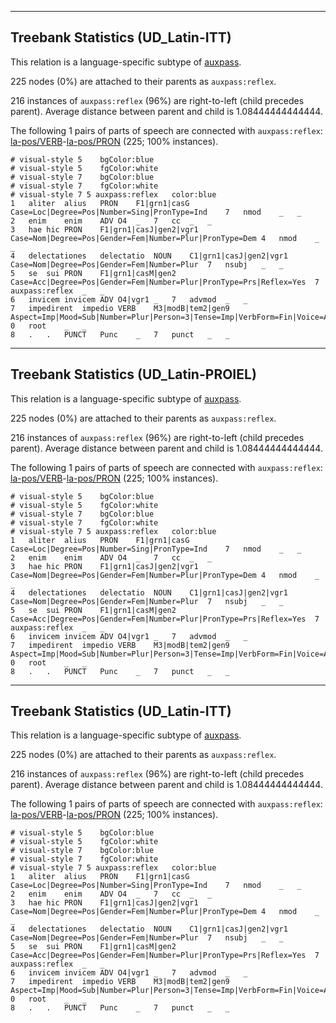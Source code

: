 

--------------------------------------------------------------------------------

## Treebank Statistics (UD_Latin-ITT)

This relation is a language-specific subtype of [auxpass]().

225 nodes (0%) are attached to their parents as `auxpass:reflex`.

216 instances of `auxpass:reflex` (96%) are right-to-left (child precedes parent).
Average distance between parent and child is 1.08444444444444.

The following 1 pairs of parts of speech are connected with `auxpass:reflex`: [la-pos/VERB]()-[la-pos/PRON]() (225; 100% instances).


~~~ conllu
# visual-style 5	bgColor:blue
# visual-style 5	fgColor:white
# visual-style 7	bgColor:blue
# visual-style 7	fgColor:white
# visual-style 7 5 auxpass:reflex	color:blue
1	aliter	alius	PRON	F1|grn1|casG	Case=Loc|Degree=Pos|Number=Sing|PronType=Ind	7	nmod	_	_
2	enim	enim	ADV	O4	_	7	cc	_	_
3	hae	hic	PRON	F1|grn1|casJ|gen2|vgr1	Case=Nom|Degree=Pos|Gender=Fem|Number=Plur|PronType=Dem	4	nmod	_	_
4	delectationes	delectatio	NOUN	C1|grn1|casJ|gen2|vgr1	Case=Nom|Degree=Pos|Gender=Fem|Number=Plur	7	nsubj	_	_
5	se	sui	PRON	F1|grn1|casM|gen2	Case=Acc|Degree=Pos|Gender=Fem|Number=Plur|PronType=Prs|Reflex=Yes	7	auxpass:reflex	_	_
6	invicem	invicem	ADV	O4|vgr1	_	7	advmod	_	_
7	impedirent	impedio	VERB	M3|modB|tem2|gen9	Aspect=Imp|Mood=Sub|Number=Plur|Person=3|Tense=Imp|VerbForm=Fin|Voice=Act	0	root	_	_
8	.	.	PUNCT	Punc	_	7	punct	_	_

~~~




--------------------------------------------------------------------------------

## Treebank Statistics (UD_Latin-PROIEL)

This relation is a language-specific subtype of [auxpass]().

225 nodes (0%) are attached to their parents as `auxpass:reflex`.

216 instances of `auxpass:reflex` (96%) are right-to-left (child precedes parent).
Average distance between parent and child is 1.08444444444444.

The following 1 pairs of parts of speech are connected with `auxpass:reflex`: [la-pos/VERB]()-[la-pos/PRON]() (225; 100% instances).


~~~ conllu
# visual-style 5	bgColor:blue
# visual-style 5	fgColor:white
# visual-style 7	bgColor:blue
# visual-style 7	fgColor:white
# visual-style 7 5 auxpass:reflex	color:blue
1	aliter	alius	PRON	F1|grn1|casG	Case=Loc|Degree=Pos|Number=Sing|PronType=Ind	7	nmod	_	_
2	enim	enim	ADV	O4	_	7	cc	_	_
3	hae	hic	PRON	F1|grn1|casJ|gen2|vgr1	Case=Nom|Degree=Pos|Gender=Fem|Number=Plur|PronType=Dem	4	nmod	_	_
4	delectationes	delectatio	NOUN	C1|grn1|casJ|gen2|vgr1	Case=Nom|Degree=Pos|Gender=Fem|Number=Plur	7	nsubj	_	_
5	se	sui	PRON	F1|grn1|casM|gen2	Case=Acc|Degree=Pos|Gender=Fem|Number=Plur|PronType=Prs|Reflex=Yes	7	auxpass:reflex	_	_
6	invicem	invicem	ADV	O4|vgr1	_	7	advmod	_	_
7	impedirent	impedio	VERB	M3|modB|tem2|gen9	Aspect=Imp|Mood=Sub|Number=Plur|Person=3|Tense=Imp|VerbForm=Fin|Voice=Act	0	root	_	_
8	.	.	PUNCT	Punc	_	7	punct	_	_

~~~




--------------------------------------------------------------------------------

## Treebank Statistics (UD_Latin-ITT)

This relation is a language-specific subtype of [auxpass]().

225 nodes (0%) are attached to their parents as `auxpass:reflex`.

216 instances of `auxpass:reflex` (96%) are right-to-left (child precedes parent).
Average distance between parent and child is 1.08444444444444.

The following 1 pairs of parts of speech are connected with `auxpass:reflex`: [la-pos/VERB]()-[la-pos/PRON]() (225; 100% instances).


~~~ conllu
# visual-style 5	bgColor:blue
# visual-style 5	fgColor:white
# visual-style 7	bgColor:blue
# visual-style 7	fgColor:white
# visual-style 7 5 auxpass:reflex	color:blue
1	aliter	alius	PRON	F1|grn1|casG	Case=Loc|Degree=Pos|Number=Sing|PronType=Ind	7	nmod	_	_
2	enim	enim	ADV	O4	_	7	cc	_	_
3	hae	hic	PRON	F1|grn1|casJ|gen2|vgr1	Case=Nom|Degree=Pos|Gender=Fem|Number=Plur|PronType=Dem	4	nmod	_	_
4	delectationes	delectatio	NOUN	C1|grn1|casJ|gen2|vgr1	Case=Nom|Degree=Pos|Gender=Fem|Number=Plur	7	nsubj	_	_
5	se	sui	PRON	F1|grn1|casM|gen2	Case=Acc|Degree=Pos|Gender=Fem|Number=Plur|PronType=Prs|Reflex=Yes	7	auxpass:reflex	_	_
6	invicem	invicem	ADV	O4|vgr1	_	7	advmod	_	_
7	impedirent	impedio	VERB	M3|modB|tem2|gen9	Aspect=Imp|Mood=Sub|Number=Plur|Person=3|Tense=Imp|VerbForm=Fin|Voice=Act	0	root	_	_
8	.	.	PUNCT	Punc	_	7	punct	_	_

~~~


